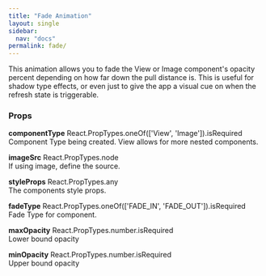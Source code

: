 ```yaml
---
title: "Fade Animation"
layout: single
sidebar:
  nav: "docs"
permalink: fade/
---
```

This animation allows you to fade the View or Image component's opacity percent depending on how far down the pull distance is. This is useful for shadow type effects, or even just to give the app a visual cue on when the refresh state is triggerable.

<h3>Props</h3>
<p class="notice">
<b>componentType</b> React.PropTypes.oneOf(['View', 'Image']).isRequired<br>
Component Type being created.  View allows for more nested components.
</p>
<p class="notice--info">
<strong>imageSrc</strong> React.PropTypes.node<br>
If using image, define the source.
</p>
<p class="notice">
<b>styleProps</b> React.PropTypes.any<br>
The components style props.
</p>
<p class="notice--info">
<strong>fadeType</strong> React.PropTypes.oneOf(['FADE_IN', 'FADE_OUT']).isRequired<br>
Fade Type for component.
</p>
<p class="notice">
<b>maxOpacity</b> React.PropTypes.number.isRequired<br>
Lower bound opacity
</p>
<p class="notice--info">
<strong>minOpacity</strong> React.PropTypes.number.isRequired<br>
Upper bound opacity
</p>
